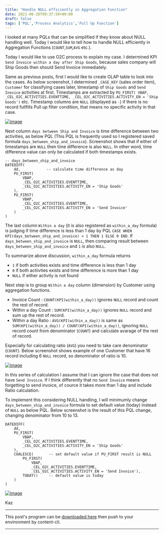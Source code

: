 ```yaml
---
title: "Handle NULL efficiently in Aggregation Function"
date: 2021-06-26T09:37:59+09:00
draft: false
tags: ['PQL','Process Analytics','Pull Up Function']
---
```


I looked at many PQLs that can be simplified if they know about NULL handling well. Today I would like to tell how to handle NULL efficiently in Aggregation Functions (`COUNT`,`SUM`,`AVG` etc.).

Today I would like to use O2C process to explain my case. I determined KPI `Send Invoice within a day after Ship Goods`, because sales company will Ship Goods then should Send Invoice immediately.

Same as previous posts, first I would like to create OLAP table to look into the cases. As below screenshot, I determined `_CASE_KEY` (sales order item), `Customer` for classifying cases later, timestamp of `Ship Goods` and `Send Inovice` activities at first. Timestamps are extracted by `PU_FIRST( VBAP, _CEL_O2C_ACTIVITIES.EVENTTIME, _CEL_O2C_ACTIVITIES.ACTIVITY_EN = 'Ship Goods')` etc. Timestamp columns are `NULL` (displayed as `-`) if there is no record fullfills Pull up filter condition, that means no specific activity in that case.

[![image](https://user-images.githubusercontent.com/67397583/123500299-11eb8780-d678-11eb-8476-fce5f2c635ef.png)](https://user-images.githubusercontent.com/67397583/123500299-11eb8780-d678-11eb-8476-fce5f2c635ef.png)

Next column `days between Ship and Invoice` is time difference between two activities, as below PQL (This PQL is frequently used so I registered saved formula `days_between_ship_and_invoice`). Screenshot shows that if either of timestamps are `NULL` then time difference is also `NULL`. In other word, time difference value can only be calculated if both timestamps exists.

```
-- days_between_ship_and_invoice
DATEDIFF(
    dd,            -- calculate time difference as day
    PU_FIRST(
        VBAP,
        _CEL_O2C_ACTIVITIES.EVENTTIME,
        _CEL_O2C_ACTIVITIES.ACTIVITY_EN = 'Ship Goods'
    ),
    PU_FIRST(
        VBAP,
        _CEL_O2C_ACTIVITIES.EVENTTIME,
        _CEL_O2C_ACTIVITIES.ACTIVITY_EN = 'Send Invoice'
    )
)
```

The last column `Within a day` (it is also registered as `within_a_day` formula) is judging if time difference is less than 1 day by PQL `CASE WHEN KPI(days_between_ship_and_invoice) < 1 THEN 1 ELSE 0 END`. If `days_between_ship_and_invoice` is `NULL`, then comparing result between `days_between_ship_and_invoice` and `1` is also `NULL`.

To summarize above discussion, `within_a_day` formula returns

- `1` if both activities exists and time difference is less than 1 day
- `0` if both actiivties exists and time difference is more than 1 day
- `NULL` if either activity is not found

Next step is to group `Within a day` column (dimension) by Customer using aggregation functions.

- Invoice Count : `COUNT(KPI(within_a_day))` ignores `NULL` record and count the rest of record.
- Within a day Count : `SUM(KPI(within_a_day))` ignores `NULL` record and sum up the rest of record.
- Within a day Ratio : `AVG(KPI(within_a_day))` is same as `SUM(KPI(within_a_day)) / COUNT(KPI(within_a_day))`, ignoring `NULL` record count from denominator (`COUNT`) and calculate avarage of the rest of record.

Especially for calculating ratio (`AVG`) you need to take care denominator (`COUNT`). Below screenshot shows example of one Customer that have 16 record including 6 `NULL` record, so denominator of ratio is 10.

[![image](https://user-images.githubusercontent.com/67397583/123502094-8debcc80-d684-11eb-91b1-20b6ae8be3eb.png)](https://user-images.githubusercontent.com/67397583/123502094-8debcc80-d684-11eb-91b1-20b6ae8be3eb.png)

In this series of calculation I assume that I can ignore the case that does not have `Send Invoice`. If I think differently that no `Send Invoice` means forgetting to send invoice, of cource it takes more than 1 day and include Ratio calculation.

To implement this considering NULL handling, I will minimumly change `days_between_ship_and_invoice` formula to set default value (today) instead of `NULL` as below PQL. Below screenshot is the result of this PQL change, changing denominator from 10 to 13.

```
DATEDIFF(
    dd,
    PU_FIRST(
        VBAP,
        _CEL_O2C_ACTIVITIES.EVENTTIME,
        _CEL_O2C_ACTIVITIES.ACTIVITY_EN = 'Ship Goods'
    ),
    COALESCE(       -- set default value if PU_FIRST result is NULL
        PU_FIRST(
            VBAP, 
            _CEL_O2C_ACTIVITIES.EVENTTIME, 
            _CEL_O2C_ACTIVITIES.ACTIVITY_EN = 'Send Invoice'),
        TODAY()     -- default value is today
    )
)
```

[![image](https://user-images.githubusercontent.com/67397583/123502482-bc1edb80-d687-11eb-8a33-04af851e1746.png)](https://user-images.githubusercontent.com/67397583/123502482-bc1edb80-d687-11eb-8a33-04af851e1746.png)

Kaz

---

This post's program can be [downloaded here](../../examples/o2c_analysis_20210626.json) then push to your environment by content-cli.

---

